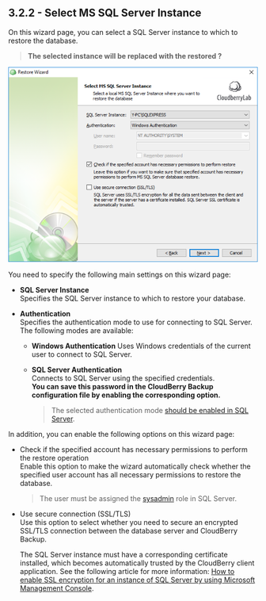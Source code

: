 ## 3.2.2 - Select MS SQL Server Instance

On this wizard page, you can select a SQL Server instance to which to restore the database.

> **The selected instance will be replaced with the restored ?**

![](/assets/restore-sql-server-instance-2.png)

You need to specify the following main settings on this wizard page:

* **SQL Server Instance**  
  Specifies the SQL Server instance to which to restore your database.

* **Authentication**  
  Specifies the authentication mode to use for connecting to SQL Server. The following modes are available:

  * **Windows Authentication**
    Uses Windows credentials of the current user to connect to SQL Server.
  * **SQL Server Authentication**  
    Connects to SQL Server using the specified credentials.  
    **You can save this password in the CloudBerry Backup configuration file by enabling the corresponding option.**

    > The selected authentication mode [should be enabled in SQL Server](https://docs.microsoft.com/en-us/sql/relational-databases/security/choose-an-authentication-mode).

In addition, you can enable the following options on this wizard page:

* Check if the specified account has necessary permissions to perform the restore operation  
  Enable this option to make the wizard automatically check whether the specified user account has all necessary permissions to restore the database.

  > The user must be assigned the [sysadmin](https://docs.microsoft.com/en-us/sql/reporting-services/security/role-definitions-create-delete-or-modify) role in SQL Server.

* Use secure connection \(SSL/TLS\)  
  Use this option to select whether you need to secure an encrypted SSL/TLS connection between the database server and CloudBerry Backup.

  The SQL Server instance must have a corresponding certificate installed, which becomes automatically trusted by the CloudBerry client application. See the following article for more information: [How to enable SSL encryption for an instance of SQL Server by using Microsoft Management Console](https://support.microsoft.com/en-us/help/316898/how-to-enable-ssl-encryption-for-an-instance-of-sql-server-by-using-mi).



